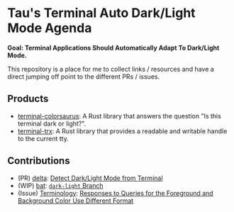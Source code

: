 # Tau's Terminal Auto Dark/Light Mode Agenda

**Goal: Terminal Applications Should Automatically Adapt To Dark/Light Mode.**

This repository is a place for me to collect links / resources and have a direct
jumping off point to the different PRs / issues.

## Products
* [terminal-colorsaurus]: A Rust library that answers the question "Is this terminal dark or light?".
* [terminal-trx]: A Rust library that provides a readable and writable handle to the current tty.

## Contributions
* (PR) [delta]: [Detect Dark/Light Mode from Terminal][delta-pr]
* (WIP) [bat]: [`dark-light` Branch](https://github.com/bash/bat/tree/dark-light)
* (Issue) [Terminology]: [Responses to Queries for the Foreground and Background Color Use Different Format][terminology-issue]

[bat]: https://github.com/sharkdp/bat
[delta]: https://github.com/dandavison/delta
[delta-pr]: https://github.com/dandavison/delta/pull/1615
[terminal-colorsaurus]: https://github.com/bash/terminal-colorsaurus
[terminal-trx]: https://github.com/bash/terminal-trx
[terminology]: https://git.enlightenment.org/enlightenment/terminology
[terminology-issue]: https://git.enlightenment.org/enlightenment/terminology/issues/14
